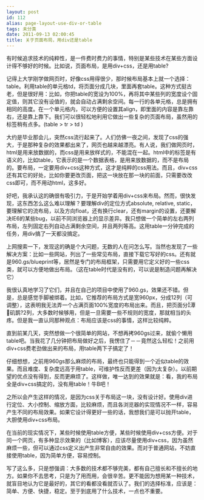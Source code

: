 ```yaml
---
layout: post
id: 112
alias: page-layout-use-div-or-table
tags: 未分类
date: 2011-09-13 02:00:45
title: 关于页面布局，用div还是table
---
```


有时候追求技术的纯粹性，是一件费时费力的事情，特别是某些技术在某些方面设计得不够好的时候。比如说，页面布局，是用div+css，还是用table? 

<span id="more-112"></span>
<p>记得上大学刚学做网页时，好像css用得很少，那时候布局基本上就一个选择：table。利用table的单元格td，将页面分成几块，里面再套table。这种方式挺古老，但是很好用：比如，你把table的宽设为100%，再将其中某些列的宽度设个固定值，则其它没有设值的，就会自动占满剩余空间。每一行的各单元格，总是拥有相同的高度。在一个单元格内，可以方便的设置其align，即里面的内容是靠左靠右，还是靠上靠下。我们可以很轻松地利用它做出一些复杂的页面布局，虽然用的标签稍有点多。(table > tr > td )
<p>大约是毕业那会儿，突然css流行起来了。人们仿佛一夜之间，发现了css的强大，于是那种复杂的效果都出来了，网页也越来越漂亮。有人说，我们做网页时，html是用来放数据的，而css是用来放样式的，不能混在一起。html中的标签是有语义的，比如table，它表示的是一个数据表格，是用来放数据的，而不是布局的。要布局，一定要用div+css这种方式，这才是纯粹的css用法。而且，div+css还有其它的好处，比如你要更改页面，把这一块放在那一块的前面，只需要改改css即可，而不用动html，这多好。
<p>好吧，我承认这的确很有吸引力，于是开始学着用div+css来布局。然而，很快发现，这东西怎么这么难以理解？要理解div的定位方式absolute, relative, static，要理解它的流布局，以及方向float，还有换行clear，还有margin的设置，还要解决IE6的某些bug，以前不同浏览器上的显示差异。我只想做一个简单的左右两列布局，左列固定右列自动占满剩余空间，并且两列等高。这用table一分钟完成的任务，用div搞了一天都没搞定。
<p>上网搜索一下，发现这的确是个大问题，无数的人在问怎么写。当然也发现了一些解决方案：比如一些网站，列出了一些常见布局，直接下载它写好的css。还有就是960.gs/blueprint等，居然是专门的布局框架，只需要用它定义好的一些css类，就可以方便地做出布局。（这在table时代是没有的，可以说是制造问题再解决它）
<p>我很认真地学习了它们，并且在自己的项目中使用了960.gs，效果还不错。但是，总是感觉手脚被绑着。比如，它推荐的布局方式是宽960px，分成12列（可调整），这表明我无法弄一个占满页面100%宽度的布局出来。而且，把页面分潭矶鹊?2列，大多数时候够用，但是一旦需要一些不规则的宽度，那就相当的头疼。但是我一直认同那种观点：布局应该是css的事情，这样比较纯粹。
<p>直到前某几天，突然想做一个很简单的网站，不想再拷960gs过来，就偷个懒用table吧。当我花了几分钟把布局做好之后，我愣住了－－竟然这么轻松！之前用div+css费老劲做出来的布局，用table两下子搞定了！
<p>仔细想想，之前用960gs那么麻烦的布局，最终也只能得到一个近似table的效果。而且难度、复杂度远高于用table，可维护性反而更差（因为太复杂）。以前期望的优点没有得到，反而更麻烦了。这样做，唯一达到的效果就是：看，我的布局全是div+css搞定的，没有用table！牛B吧！
<p>之所以会产生这样的情况，是因为css关于布局这一块，没有设计好。使用div进行定位、大小控制、缩放方面，比较麻烦，而且各浏览器的实现情况不一样，容易产生不同的布局效果。如果它设计得更好一些的话，我想我们是可以抛开table，大胆使用div+css布局。
<p>在当前的现实情况下，某些时候使用table方便，某些时候使用div+css方便。对于同一个网页，有多种显示效果的（比如博客），应该尽量使用div+css，因为虽然麻烦一些，但可以通过css定义出产生非常自由的效果。而对于普通网站，不妨直接使用table，因为简单方便，容易控制。
<p>写了这么多，只是想强调：大多数的技术都不够完美，都有自己擅长和不擅长的地方。如果你不去思考，只是为了用而用，会很辛苦。更不能因为想用某一种技术，就盲目地认为它是最好的，其它的看都没看就否认了。我们的选择标准，应该是：简单、方便、快捷，稳定。至于到底用了什么技术，一点也不重要。
